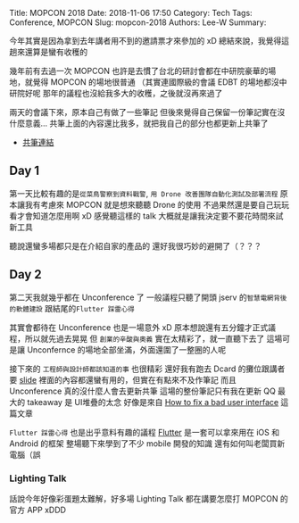 Title: MOPCON 2018
Date: 2018-11-06 17:50
Category: Tech
Tags: Conference, MOPCON
Slug: mopcon-2018
Authors: Lee-W
Summary: 

今年其實是因為拿到去年講者用不到的邀請票才來參加的 xD
總結來說，我覺得這趟來還算是蠻有收穫的

<!--more-->

幾年前有去過一次 MOPCON
也許是去慣了台北的研討會都在中研院豪華的場地，就覺得 MOPCON 的場地很普通
（其實連國際級的會議 EDBT 的場地都沒中研院好呢
那年的議程也沒給我多大的收穫，之後就沒再來過了

兩天的會議下來，原本自己有做了一些筆記
但後來覺得自己保留一份筆記實在沒什麼意義...
共筆上面的內容還比我多，就把我自己的部分也都更新上共筆了

* [共筆連結](https://hackmd.io/c/mopcon-2018/%2FQeQiI7PvSeG5EdDQyb9NmQ)

## Day 1
第一天比較有趣的是`從菜鳥警察到資料戰警`, `用 Drone 改善團隊自動化測試及部署流程`
原本讓我有考慮來 MOPCON 就是想來聽聽 Drone 的使用
不過果然還是要自己玩玩看才會知道怎麼用啊 xD
感覺聽這樣的 talk 大概就是讓我決定要不要花時間來試新工具

聽說還蠻多場都只是在介紹自家的產品的
還好我很巧妙的避開了（？？？

## Day 2
第二天我就幾乎都在 Unconference 了
一般議程只聽了開頭 jserv 的`智慧電網背後的軟體建設` 跟結尾的`Flutter 踩雷心得`

其實會都待在 Unconference 也是一場意外 xD
原本想說還有五分鐘才正式議程，所以就先過去晃晃
但 `創業的辛酸與奧義` 實在太精彩了，就一直聽下去了
這場可是讓 Unconfernce 的場地全部坐滿，外面還圍了一整圈的人呢

接下來的 `工程師與設計師都該知道的事` 也很精彩
還好我有跑去 Dcard 的攤位跟講者要 [slide](https://www.facebook.com/dcardlab/photos/ms.c.eJxFVNuRRTEI6mhH47v~;xnaO3JBfBhHRRG3mRGRa2Kj2ny6Qmtl1XPQCYx9gx8nor0QyCcwyhhodciTyMfIs0EPAV~_PID4jSj1FNwFbUq8kQMK6xcAGjrug58BH0sbOYvRJFSRKYHd9uSX0u65getl3rVUOgtkRu29LaErnW0zDLeQAibEZouQx9TqFhLEn4iOej17rRh2NRxeEKiRkTwxoq37SFEnZxZKrUQGLOxNKRaV2nEQeJ0Vg7uhQB~_Dg8B49d9rMeBg22HSSW3P7UAsHEEgEFrdf6EC4q5~_vSwxuLaWgY20J0KDqzZ8mQs7AoJwPLFi47HYARaAHD2QVt57ZNnJQ~;p4FpeTAlCuvP6UCDJeLQICPXqTOgksYV8omprQbPodS2Cw~_mFIklS1oxC60H8kgOl~;DBTFPxouR9BniVL7HYW8~;3KgNOY~;4BsW3r1Q~-~-.bps.a.1399255386872479/1399255663539118/?type=3&theater)
裡面的內容都還蠻有用的，但實在有點來不及作筆記
而且 Unconference 真的沒什麼人會去更新共筆
這場的整份筆記只有我在更新 QQ
最大的 takeaway 是 UI堆疊的太念
好像是來自 [How to fix a bad user interface](http://scotthurff.com/posts/why-your-user-interface-is-awkward-youre-ignoring-the-ui-stack) 這篇文章

`Flutter 踩雷心得` 也是出乎意料有趣的議程
[Flutter](https://flutter.io) 是一套可以拿來用在 iOS 和 Android 的框架
整場聽下來學到了不少 mobile 開發的知識
還有如何叫老闆買新電腦（誤

### Lighting Talk
話說今年好像彩蛋題太難解，好多場 Lighting Talk 都在講要怎麼打 MOPCON 的官方 APP xDDD

